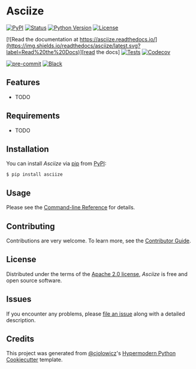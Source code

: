 # Asciize

[![PyPI](https://img.shields.io/pypi/v/asciize.svg)][pypi_]
[![Status](https://img.shields.io/pypi/status/asciize.svg)][status]
[![Python Version](https://img.shields.io/pypi/pyversions/asciize)][python version]
[![License](https://img.shields.io/pypi/l/asciize)][license]

[![Read the documentation at https://asciize.readthedocs.io/](https://img.shields.io/readthedocs/asciize/latest.svg?label=Read%20the%20Docs)][read the docs]
[![Tests](https://github.com/sett.and.hive/asciize/workflows/Tests/badge.svg)][tests]
[![Codecov](https://codecov.io/gh/sett.and.hive/asciize/branch/main/graph/badge.svg)][codecov]

[![pre-commit](https://img.shields.io/badge/pre--commit-enabled-brightgreen?logo=pre-commit&logoColor=white)][pre-commit]
[![Black](https://img.shields.io/badge/code%20style-black-000000.svg)][black]

[pypi_]: https://pypi.org/project/asciize/
[status]: https://pypi.org/project/asciize/
[python version]: https://pypi.org/project/asciize
[read the docs]: https://asciize.readthedocs.io/
[tests]: https://github.com/sett.and.hive/asciize/actions?workflow=Tests
[codecov]: https://app.codecov.io/gh/sett.and.hive/asciize
[pre-commit]: https://github.com/pre-commit/pre-commit
[black]: https://github.com/psf/black

## Features

- TODO

## Requirements

- TODO

## Installation

You can install _Asciize_ via [pip] from [PyPI]:

```console
$ pip install asciize
```

## Usage

Please see the [Command-line Reference] for details.

## Contributing

Contributions are very welcome.
To learn more, see the [Contributor Guide].

## License

Distributed under the terms of the [Apache 2.0 license][license],
_Asciize_ is free and open source software.

## Issues

If you encounter any problems,
please [file an issue] along with a detailed description.

## Credits

This project was generated from [@cjolowicz]'s [Hypermodern Python Cookiecutter] template.

[@cjolowicz]: https://github.com/cjolowicz
[pypi]: https://pypi.org/
[hypermodern python cookiecutter]: https://github.com/cjolowicz/cookiecutter-hypermodern-python
[file an issue]: https://github.com/sett.and.hive/asciize/issues
[pip]: https://pip.pypa.io/

<!-- github-only -->

[license]: https://github.com/sett.and.hive/asciize/blob/main/LICENSE
[contributor guide]: https://github.com/sett.and.hive/asciize/blob/main/CONTRIBUTING.md
[command-line reference]: https://asciize.readthedocs.io/en/latest/usage.html
